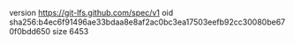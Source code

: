 version https://git-lfs.github.com/spec/v1
oid sha256:b4ec6f91496ae33bdaa8e8af2ac0bc3ea17503eefb92cc30080be670f0bdd650
size 6453
